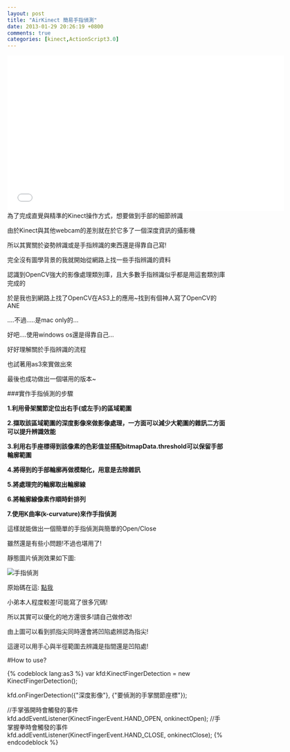 ```yaml
---
layout: post
title: "AirKinect 簡易手指偵測"
date: 2013-01-29 20:26:19 +0800
comments: true
categories: [kinect,ActionScript3.0] 
---
```


<iframe class="youtube" width="640" height="360" src="//www.youtube.com/embed/DSHgjOvAFiA?rel=0" frameborder="0" allowfullscreen></iframe>
<!--more-->
為了完成直覺與精準的Kinect操作方式，想要做到手部的細節辨識

由於Kinect與其他webcam的差別就在於它多了一個深度資訊的攝影機

所以其實關於姿勢辨識或是手指辨識的東西還是得靠自己寫!

完全沒有圖學背景的我就開始從網路上找一些手指辨識的資料

認識到OpenCV強大的影像處理類別庫，且大多數手指辨識似乎都是用這套類別庫完成的

於是我也到網路上找了OpenCV在AS3上的應用~找到有個神人寫了OpenCV的ANE

....不過.....是mac only的...

好吧....使用windows os還是得靠自己...

好好理解關於手指辨識的流程

也試著用as3來實做出來

最後也成功做出一個堪用的版本~

###實作手指偵測的步驟

**1.利用骨架關節定位出右手(或左手)的區域範圍** 

**2.擷取該區域範圍的深度影像來做影像處理，一方面可以減少大範圍的雜訊二方面可以提升辨識效能**

**3.利用右手座標得到該像素的色彩值並搭配bitmapData.threshold可以保留手部輪廓範圍** 

**4.將得到的手部輪廓再做模糊化，用意是去除雜訊** 

**5.將處理完的輪廓取出輪廓線** 

**6.將輪廓線像素作順時針排列** 

**7.使用K曲率(k-curvature)來作手指偵測** 




這樣就能做出一個簡單的手指偵測與簡單的Open/Close

雖然還是有些小問題!不過也堪用了!

靜態圖片偵測效果如下圖:

![手指偵測](http://pcdn1.rimg.tw/photos/3340521_pezfyhu_l.jpg)

原始碼在這: [點我](http://dl.dropbox.com/u/68443214/AirKinectFingerDetectionDemo.rar)

小弟本人程度較差!可能寫了很多冗碼!

所以其實可以優化的地方還很多!請自己做修改!

由上圖可以看到抓指尖同時還會將凹陷處辨認為指尖!

這邊可以用手心與半徑範圍去辨識是指間還是凹陷處!


#How to use?

{% codeblock lang:as3 %}
var kfd:KinectFingerDetection = new KinectFingerDetection();

kfd.onFingerDetection({"深度影像"}, {"要偵測的手掌關節座標"});

//手掌張開時會觸發的事件
kfd.addEventListener(KinectFingerEvent.HAND_OPEN, onkinectOpen);
//手掌握拳時會觸發的事件
kfd.addEventListener(KinectFingerEvent.HAND_CLOSE, onkinectClose);
{% endcodeblock %}


